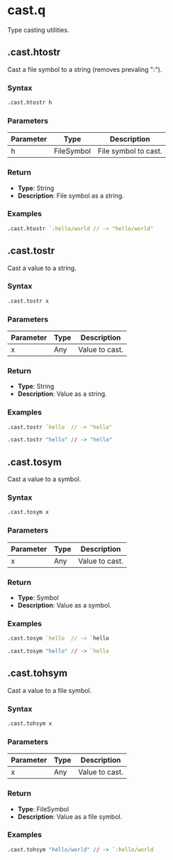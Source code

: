# cast.q
Type casting utilities.
## .cast.htostr
Cast a file symbol to a string (removes prevaling ":").
### Syntax
```q
.cast.htostr h
```
### Parameters
|Parameter|Type|Description|
|-|-|-|
|h|FileSymbol|File symbol to cast.|
### Return
* **Type**: String
* **Description**: File symbol as a string.
### Examples
```q
.cast.htostr `:hello/world // -> "hello/world"
```
## .cast.tostr
Cast a value to a string.
### Syntax
```q
.cast.tostr x
```
### Parameters
|Parameter|Type|Description|
|-|-|-|
|x|Any|Value to cast.|
### Return
* **Type**: String
* **Description**: Value as a string.
### Examples
```q
.cast.tostr `hello  // -> "hello"
```
```q
.cast.tostr "hello" // -> "hello"
```
## .cast.tosym
Cast a value to a symbol.
### Syntax
```q
.cast.tosym x
```
### Parameters
|Parameter|Type|Description|
|-|-|-|
|x|Any|Value to cast.|
### Return
* **Type**: Symbol
* **Description**: Value as a symbol.
### Examples
```q
.cast.tosym `hello  // -> `hello
```
```q
.cast.tosym "hello" // -> `hello
```
## .cast.tohsym
Cast a value to a file symbol.
### Syntax
```q
.cast.tohsym x
```
### Parameters
|Parameter|Type|Description|
|-|-|-|
|x|Any|Value to cast.|
### Return
* **Type**: FileSymbol
* **Description**: Value as a file symbol.
### Examples
```q
.cast.tohsym "hello/world" // -> `:hello/world
```
